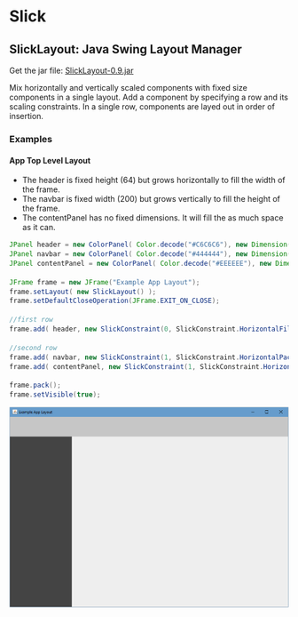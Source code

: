 # Slick
## SlickLayout: Java Swing Layout Manager
Get the jar file: [SlickLayout-0.9.jar](https://github.com/jpxor/slick/blob/dev/Dist/SlickLayout-0.9.jar)

Mix horizontally and vertically scaled components with fixed size components in a single layout. Add a component by specifying a row and its scaling constraints. In a single row, components are layed out in order of insertion. 

### Examples
#### App Top Level Layout
* The header is fixed height (64) but grows horizontally to fill the width of the frame.
* The navbar is fixed width (200) but grows vertically to fill the height of the frame. 
* The contentPanel has no fixed dimensions. It will fill the as much space as it can. 
```Java
JPanel header = new ColorPanel( Color.decode("#C6C6C6"), new Dimension(900, 64) ); 
JPanel navbar = new ColorPanel( Color.decode("#444444"), new Dimension(200, 550) );
JPanel contentPanel = new ColorPanel( Color.decode("#EEEEEE"), new Dimension(700, 550) );

JFrame frame = new JFrame("Example App Layout");
frame.setLayout( new SlickLayout() ); 
frame.setDefaultCloseOperation(JFrame.EXIT_ON_CLOSE); 

//first row
frame.add( header, new SlickConstraint(0, SlickConstraint.HorizontalFill, SlickConstraint.VerticalPack) );

//second row
frame.add( navbar, new SlickConstraint(1, SlickConstraint.HorizontalPack, SlickConstraint.VerticalFill) );
frame.add( contentPanel, new SlickConstraint(1, SlickConstraint.HorizontalFill, SlickConstraint.VerticalFill) );

frame.pack();
frame.setVisible(true);
```
![example-app-layout-text][example-app-layout]





[example-app-layout]: https://github.com/jpxor/slick/blob/dev/Examples/res/example-app-layout.png "example-app-layout"
